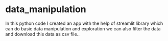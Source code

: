 # data_manipulation
In this python code I created an app with the help of streamlit library which can do basic data manipulation and exploration we can also filter the data and download this data as csv file..
